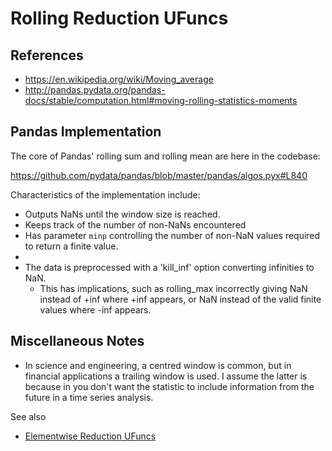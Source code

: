 ﻿# Rolling Reduction UFuncs



## References

* https://en.wikipedia.org/wiki/Moving_average
* http://pandas.pydata.org/pandas-docs/stable/computation.html#moving-rolling-statistics-moments

## Pandas Implementation

The core of Pandas' rolling sum and rolling mean are
here in the codebase:

https://github.com/pydata/pandas/blob/master/pandas/algos.pyx#L840

Characteristics of the implementation include:

* Outputs NaNs until the window size is reached.
* Keeps track of the number of non-NaNs encountered
* Has parameter `minp` controlling the number of
  non-NaN values required to return a finite value.
* 
* The data is preprocessed with a 'kill_inf'
  option converting infinities to NaN.
  * This has implications, such as rolling_max
    incorrectly giving NaN instead of +inf
    where +inf appears, or NaN instead of the
    valid finite values where -inf appears.

## Miscellaneous Notes

* In science and engineering, a centred window is
  common, but in financial applications a trailing
  window is used. I assume the latter is because in
  you don't want the statistic to include information
  from the future in a time series analysis.

See also

* [Elementwise Reduction UFuncs](elwise-reduction-ufuncs.md)
